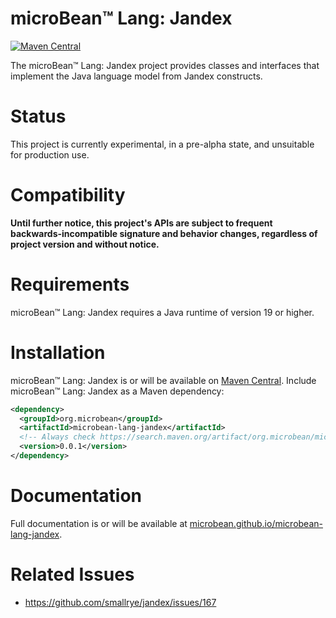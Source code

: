 # microBean™ Lang: Jandex

[![Maven Central](https://maven-badges.herokuapp.com/maven-central/org.microbean/microbean-lang-jandex/badge.svg)](https://maven-badges.herokuapp.com/maven-central/org.microbean/microbean-lang-jandex)

The microBean™ Lang: Jandex project provides classes and interfaces that implement the Java language model from Jandex
constructs.

# Status

This project is currently experimental, in a pre-alpha state, and unsuitable for production use.

# Compatibility

**Until further notice, this project's APIs are subject to frequent backwards-incompatible signature and behavior
changes, regardless of project version and without notice.**

# Requirements

microBean™ Lang: Jandex requires a Java runtime of version 19 or higher.

# Installation

microBean™ Lang: Jandex is or will be available on [Maven Central](https://search.maven.org/).  Include microBean™ Lang:
Jandex as a Maven dependency:

```xml
<dependency>
  <groupId>org.microbean</groupId>
  <artifactId>microbean-lang-jandex</artifactId>
  <!-- Always check https://search.maven.org/artifact/org.microbean/microbean-lang-jandex for up-to-date available versions. -->
  <version>0.0.1</version>
</dependency>
```

# Documentation

Full documentation is or will be available at
[microbean.github.io/microbean-lang-jandex](https://microbean.github.io/microbean-lang-jandex/).

# Related Issues

* https://github.com/smallrye/jandex/issues/167

